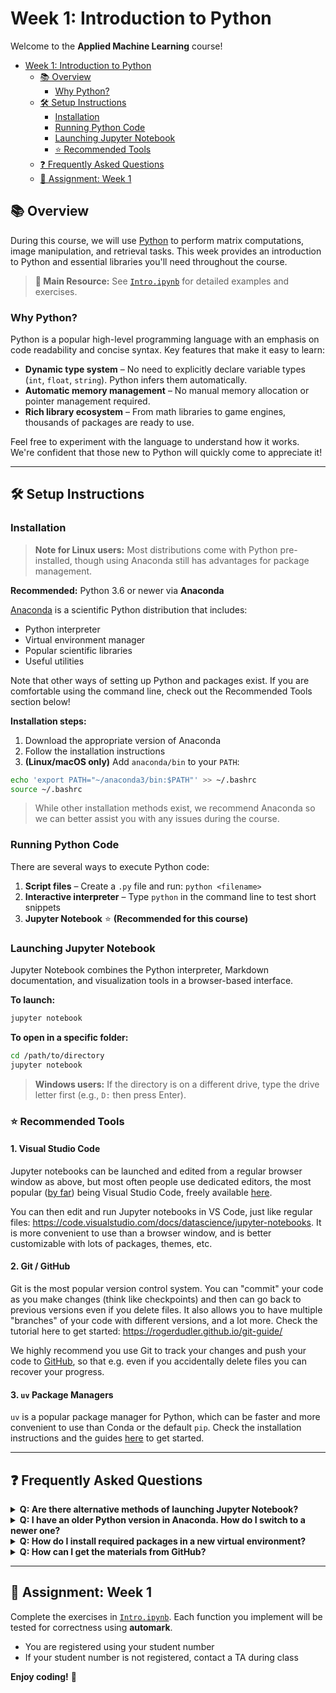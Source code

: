 # Week 1: Introduction to Python

Welcome to the **Applied Machine Learning** course!

- [Week 1: Introduction to Python](#week-1-introduction-to-python)
  - [📚 Overview](#-overview)
    - [Why Python?](#why-python)
  - [🛠️ Setup Instructions](#️-setup-instructions)
    - [Installation](#installation)
    - [Running Python Code](#running-python-code)
    - [Launching Jupyter Notebook](#launching-jupyter-notebook)
    - [⭐️ Recommended Tools](#️-recommended-tools)
  - [❓ Frequently Asked Questions](#-frequently-asked-questions)
  - [📝 Assignment: Week 1](#-assignment-week-1)


## 📚 Overview

During this course, we will use [Python](https://www.python.org) to perform matrix computations, image manipulation, and retrieval tasks. This week provides an introduction to Python and essential libraries you'll need throughout the course.

> **📓 Main Resource:** See [`Intro.ipynb`](Intro.ipynb) for detailed examples and exercises.

### Why Python?

Python is a popular high-level programming language with an emphasis on code readability and concise syntax. Key features that make it easy to learn:

- **Dynamic type system** – No need to explicitly declare variable types (`int`, `float`, `string`). Python infers them automatically.
- **Automatic memory management** – No manual memory allocation or pointer management required.
- **Rich library ecosystem** – From math libraries to game engines, thousands of packages are ready to use.

Feel free to experiment with the language to understand how it works. We're confident that those new to Python will quickly come to appreciate it!

---

## 🛠️ Setup Instructions

### Installation

> **Note for Linux users:** Most distributions come with Python pre-installed, though using Anaconda still has advantages for package management.

**Recommended:** Python 3.6 or newer via **Anaconda**

[Anaconda](https://www.anaconda.com/download/) is a scientific Python distribution that includes:
- Python interpreter
- Virtual environment manager
- Popular scientific libraries
- Useful utilities

Note that other ways of setting up Python and packages exist. If you are comfortable using the command line, check out the Recommended Tools section below!

**Installation steps:**
1. Download the appropriate version of Anaconda
2. Follow the installation instructions
3. **(Linux/macOS only)** Add `anaconda/bin` to your `PATH`:

```bash
echo 'export PATH="~/anaconda3/bin:$PATH"' >> ~/.bashrc
source ~/.bashrc
```

> While other installation methods exist, we recommend Anaconda so we can better assist you with any issues during the course.

### Running Python Code

There are several ways to execute Python code:

1. **Script files** – Create a `.py` file and run: `python <filename>`
2. **Interactive interpreter** – Type `python` in the command line to test short snippets
3. **Jupyter Notebook** ⭐ **(Recommended for this course)**

### Launching Jupyter Notebook

Jupyter Notebook combines the Python interpreter, Markdown documentation, and visualization tools in a browser-based interface.

**To launch:**
```bash
jupyter notebook
```

**To open in a specific folder:**
```bash
cd /path/to/directory
jupyter notebook
```

> **Windows users:** If the directory is on a different drive, type the drive letter first (e.g., `D:` then press Enter).

### ⭐️ Recommended Tools 

#### 1. Visual Studio Code

Jupyter notebooks can be launched and edited from a regular browser window as above, but most often people use dedicated editors, the most popular ([by far](https://survey.stackoverflow.co/2025/technology#most-popular-technologies-dev-envs)) being Visual Studio Code, freely available [here](https://code.visualstudio.com/). 

You can then edit and run Jupyter notebooks in VS Code, just like regular files: https://code.visualstudio.com/docs/datascience/jupyter-notebooks. It is more convenient to use than a browser window, and is better customizable with lots of packages, themes, etc. 

#### 2. Git / GitHub

Git is the most popular version control system. You can "commit" your code as you make changes (think like checkpoints) and then can go back to previous versions even if you delete files. It also allows you to have multiple "branches" of your code with different versions, and a lot more. Check the tutorial here to get started: https://rogerdudler.github.io/git-guide/ 

We highly recommend you use Git to track your changes and push your code to [GitHub](https://github.com/), so that e.g. even if you accidentally delete files you can recover your progress. 

#### 3. `uv` Package Managers

`uv` is a popular package manager for Python, which can be faster and more convenient to use than Conda or the default `pip`. Check the installation instructions and the guides [here](https://docs.astral.sh/uv/) to get started. 

---

## ❓ Frequently Asked Questions

<details>
<summary><strong>Q: Are there alternative methods of launching Jupyter Notebook?</strong></summary>

**A:** Recent Anaconda versions include GUI launchers. Simply double-click the Anaconda Navigator icon and launch Jupyter from there.
</details>

<details>
<summary><strong>Q: I have an older Python version in Anaconda. How do I switch to a newer one?</strong></summary>

**A:** Create a new virtual environment with your desired Python version and add it as a Jupyter kernel:

```bash
conda create -n py37 python=3.7
source activate py37
python -m ipykernel install --name py37
source deactivate
```

Learn more: [Managing environments](https://conda.io/docs/user-guide/tasks/manage-environments.html) | [Kernel installation](https://ipython.readthedocs.io/en/latest/install/kernel_install.html)
</details>

<details>
<summary><strong>Q: How do I install required packages in a new virtual environment?</strong></summary>

**A:** Use `conda` or `pip` to install packages. For this course, you'll need:
- **numpy** – Numerical computing
- **scipy** – Scientific computing
- **matplotlib** – Plotting and visualization
- **scikit-learn** – Machine learning algorithms
- **requests** – HTTP requests

```bash
source activate py37              # Windows: activate py37
conda install -c anaconda numpy scipy requests
conda install scikit-learn
conda install -c conda-forge matplotlib
source deactivate                 # Windows: deactivate
```
</details>

<details>
<summary><strong>Q: How can I get the materials from GitHub?</strong></summary>

**A:** Choose one of these methods:

1. **Download ZIP** – Visit the repository and download the `.zip` archive (simplest)
2. **GitHub Desktop** – [Download the client](https://desktop.github.com), visit the repository, and click "Open in Desktop"
3. **Git CLI** – Clone via command line (requires [Git installation](https://git-scm.com/downloads)):
   ```bash
   git clone git@github.com:maxvanspengler/UVA_AML23.git
   ```
   [Git tutorial](https://try.github.io/) for beginners

</details>

---

## 📝 Assignment: Week 1

Complete the exercises in [`Intro.ipynb`](Intro.ipynb). Each function you implement will be tested for correctness using **automark**.

- You are registered using your student number
- If your student number is not registered, contact a TA during class

**Enjoy coding!** 🚀
